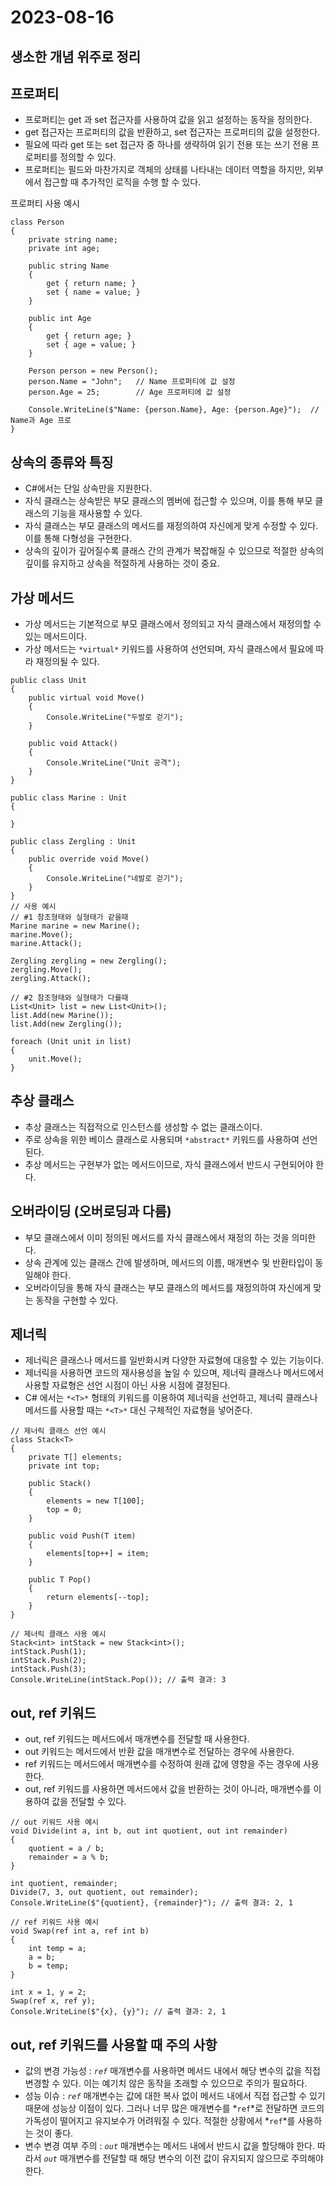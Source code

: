 # 2023-08-16

## 생소한 개념 위주로 정리

## 프로퍼티

- 프로퍼티는 get 과 set 접근자를 사용하여 값을 읽고 설정하는 동작을 정의한다.
- get 접근자는 프로퍼티의 값을 반환하고, set 접근자는 프로퍼티의 값을 설정한다.
- 필요에 따라 get 또는 set 접근자 중 하나를 생략하여 읽기 전용 또는 쓰기 전용 프로퍼티를 정의할 수 있다.
- 프로퍼티는 필드와 마찬가지로 객체의 상태를 나타내는 데이터 역할을 하지만, 외부에서 접근할 때 추가적인 로직을 수행 할 수 있다.

프로퍼티 사용 예시
```
class Person
{
    private string name;
    private int age;

    public string Name
    {
        get { return name; }
        set { name = value; }
    }

    public int Age
    {
        get { return age; }
        set { age = value; }
    }

    Person person = new Person();
    person.Name = "John";   // Name 프로퍼티에 값 설정
    person.Age = 25;        // Age 프로퍼티에 값 설정

    Console.WriteLine($"Name: {person.Name}, Age: {person.Age}");  // Name과 Age 프로
}
```

## 상속의 종류와 특징

- C#에서는 단일 상속만을 지원한다.
- 자식 클래스는 상속받은 부모 클래스의 멤버에 접근할 수 있으며, 이를 통해 부모 클래스의 기능을 재사용할 수 있다.
- 자식 클래스는 부모 클래스의 메서드를 재정의하여 자신에게 맞게 수정할 수 있다. 이를 통해 다형성을 구현한다.
- 상속의 깊이가 깊어질수록 클래스 간의 관계가 복잡해질 수 있으므로 적절한 상속의 깊이를 유지하고 상속을 적절하게 사용하는 것이 중요.

## 가상 메서드

- 가상 메서드는 기본적으로 부모 클래스에서 정의되고 자식 클래스에서 재정의할 수 있는 메서드이다.
- 가상 메서드는 `*virtual*` 키워드를 사용하여 선언되며, 자식 클래스에서 필요에 따라 재정의될 수 있다.

```
public class Unit
{
    public virtual void Move()
    {
        Console.WriteLine("두발로 걷기");
    }

    public void Attack()
    {
        Console.WriteLine("Unit 공격");
    }
}

public class Marine : Unit
{

}

public class Zergling : Unit
{
    public override void Move()
    {
        Console.WriteLine("네발로 걷기");
    }
}
// 사용 예시
// #1 참조형태와 실형태가 같을때
Marine marine = new Marine();
marine.Move();
marine.Attack();

Zergling zergling = new Zergling();
zergling.Move();
zergling.Attack();

// #2 참조형태와 실형태가 다를때
List<Unit> list = new List<Unit>();
list.Add(new Marine());
list.Add(new Zergling());

foreach (Unit unit in list)
{
    unit.Move();
}
```

## 추상 클래스

- 추상 클래스는 직접적으로 인스턴스를 생성할 수 없는 클래스이다.
- 주로 상속을 위한 베이스 클래스로 사용되며 `*abstract*` 키워드를 사용하여 선언된다.
- 추상 메서드는 구현부가 없는 메서드이므로, 자식 클래스에서 반드시 구현되어야 한다.

## 오버라이딩 (오버로딩과 다름)

- 부모 클래스에서 이미 정의된 메서드를 자식 클래스에서 재정의 하는 것을 의미한다.
- 상속 관계에 있는 클래스 간에 발생하며, 메서드의 이름, 매개변수 및 반환타입이 동일해야 한다.
- 오버라이딩을 통해 자식 클래스는 부모 클래스의 메서드를 재정의하여 자신에게 맞는 동작을 구현할 수 있다.

## 제너릭

- 제너릭은 클래스나 메서드를 일반화시켜 다양한 자료형에 대응할 수 있는 기능이다.
- 제너릭을 사용하면 코드의 재사용성을 높일 수 있으며, 제너릭 클래스나 메서드에서 사용할 자료형은 선언 시점이 아닌 사용 시점에 결정된다.
- C# 에서는 `*<T>*` 형태의 키워드를 이용하여 제너릭을 선언하고, 제너릭 클래스나 메서드를 사용할 때는 `*<T>*` 대신 구체적인 자료형을 넣어준다.

```
// 제너릭 클래스 선언 예시
class Stack<T>
{
    private T[] elements;
    private int top;

    public Stack()
    {
        elements = new T[100];
        top = 0;
    }

    public void Push(T item)
    {
        elements[top++] = item;
    }

    public T Pop()
    {
        return elements[--top];
    }
}

// 제너릭 클래스 사용 예시
Stack<int> intStack = new Stack<int>();
intStack.Push(1);
intStack.Push(2);
intStack.Push(3);
Console.WriteLine(intStack.Pop()); // 출력 결과: 3
```

## out, ref 키워드

- out, ref 키워드는 메서드에서 매개변수를 전달할 때 사용한다.
- out 키워드는 메서드에서 반환 값을 매개변수로 전달하는 경우에 사용한다.
- ref 키워드는 메서드에서 매개변수를 수정하여 원래 값에 영향을 주는 경우에 사용한다.
- out, ref 키워드를 사용하면 메서드에서 값을 반환하는 것이 아니라, 매개변수를 이용하여 값을 전달할 수 있다.

```
// out 키워드 사용 예시
void Divide(int a, int b, out int quotient, out int remainder)
{
    quotient = a / b;
    remainder = a % b;
}

int quotient, remainder;
Divide(7, 3, out quotient, out remainder);
Console.WriteLine($"{quotient}, {remainder}"); // 출력 결과: 2, 1

// ref 키워드 사용 예시
void Swap(ref int a, ref int b)
{
    int temp = a;
    a = b;
    b = temp;
}

int x = 1, y = 2;
Swap(ref x, ref y);
Console.WriteLine($"{x}, {y}"); // 출력 결과: 2, 1
```

## out, ref 키워드를 사용할 때 주의 사항

- 값의 변경 가능성 : *`ref`* 매개변수를 사용하면 메서드 내에서 해당 변수의 값을 직접 변경할 수 있다. 이는 예기치 않은 동작을 초래할 수 있으므로 주의가 필요하다.
- 성능 이슈 : *`ref`* 매개변수는 값에 대한 복사 없이 메서드 내에서 직접 접근할 수 있기 때문에 성능상 이점이 있다. 그러나 너무 많은 매개변수를 *`ref`*로 전달하면 코드의 가독성이 떨어지고 유지보수가 어려워질 수 있다. 적절한 상황에서 *`ref`*를 사용하는 것이 좋다.
- 변수 변경 여부 주의 : *`out`* 매개변수는 메서드 내에서 반드시 값을 할당해야 한다. 따라서 *`out`* 매개변수를 전달할 때 해당 변수의 이전 값이 유지되지 않으므로 주의해야 한다.
